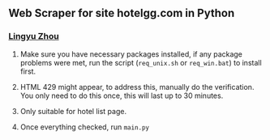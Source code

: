 ## Web Scraper for site hotelgg.com in Python 
### [Lingyu Zhou](https://zhoulingyu.net)

1. Make sure you have necessary packages installed, if any package problems were met, run the script (`req_unix.sh` or `req_win.bat`) to install first.

2. HTML 429 might appear, to address this, manually do the verification. You only need to do this once, this will last up to 30 minutes.

3. Only suitable for hotel list page.

4. Once everything checked, run `main.py`
